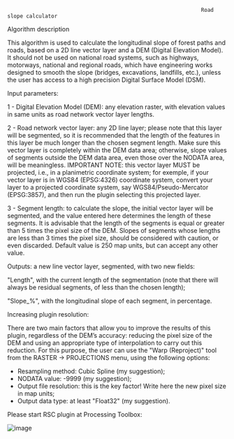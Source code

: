                                                                   Road slope calculator

Algorithm description

This algorithm is used to calculate the longitudinal slope of forest paths and roads, based on a 2D line vector layer and a DEM (Digital Elevation Model). 
It should not be used on national road systems, such as highways, motorways, national and regional roads, which have engineering works designed to smooth the slope (bridges, excavations, landfills, etc.), unless the user has access to a high precision Digital Surface Model (DSM).

Input parameters: 


1 - Digital Elevation Model (DEM): any elevation raster, with elevation values in same units as road network vector layer lengths.

2 - Road network vector layer: any 2D line layer; please note that this layer will be segmented, so it is recommended that the length of the features in this layer be much longer than the chosen segment length. Make sure this vector layer is completely within the DEM data area; otherwise, slope values of segments outside the DEM data area, even those over the NODATA area, will be meaningless. IMPORTANT NOTE: this vector layer MUST be projected, i.e., in a planimetric coordinate system; for exemple, if your vector layer is in WGS84 (EPSG:4326) coordinate system, convert your layer to a projected coordinate system, say WGS84/Pseudo-Mercator (EPSG:3857), and then run the plugin selecting this projected layer.

3 - Segment length: to calculate the slope, the initial vector layer will be segmented, and the value entered here determines the length of these segments. It is advisable that the length of the segments is equal or greater than 5 times the pixel size of the DEM. Slopes of segments whose lengths are less than 3 times the pixel size, should be considered with caution, or even discarded. Default value is 250 map units, but can accept any other value.

Outputs: a new line vector layer, segmented, with two new fields:

  "Length", with the current length of the segmentation (note that there will always be residual segments, of less than the chosen length); 

  "Slope_%", with the longitudinal slope of each segment, in percentage.
 
Increasing plugin resolution:

There are two main factors that allow you to improve the results of this plugin, regardless of the DEM’s accuracy: reducing the pixel size of the DEM and using an appropriate type of interpolation to carry out this reduction.
For this purpose, the user can use the "Warp (Reproject)" tool from the RASTER -> PROJECTIONS menu, using the following options:
- Resampling method: Cubic Spline (my suggestion);
- NODATA value: -9999 (my suggestion);
- Output file resolution: this is the key factor! Write here the new pixel size in map units;
- Output data type: at least "Float32" (my suggestion).
 
Please start RSC plugin at Processing Toolbox:


![image](https://user-images.githubusercontent.com/37844852/110529357-12840080-8111-11eb-97d1-54c622a5cb07.png)
